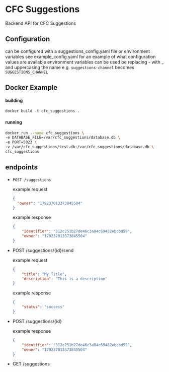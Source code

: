 # CFC Suggestions
Backend API for CFC Suggestions
## Configuration
can be configured with a suggestions_config.yaml file or environment variables 
see example_config.yaml for an example of what configuration values are available 
environment variables can be used be replacing - with _ and uppercasing the name
e.g.
`suggestions-channel` becomes `SUGGESTIONS_CHANNEL`

## Docker Example

#### building
`docker build -t cfc_suggestions .`

#### running
```bash
docker run --name cfc_suggestions \
-e DATABASE_FILE=/var/cfc_suggestions/database.db \
-e PORT=5023 \
-v /var/cfc_suggestions/test.db:/var/cfc_suggestions/database.db \
cfc_suggestions
```


## endpoints
- `POST /suggestions` 

    example request
    ```json
    {
      "owner": "179237013373845504"
    }
    ```
    example response
    ```json
    {
        "identifier": "312c251b27de46c3a84c69482ebcbd59",
        "owner": "179237013373845504"
    }
    ```
- POST /suggestions/{id}/send

    example request
    ```json
    {
        "title": "My Title",
        "description": "This is a description"
    }
    ```
    example response
    ```json
    {
        "status": "success"
    }
    ```
    
- POST /suggestions/{id}

    example response
    ```json
    {
        "identifier": "312c251b27de46c3a84c69482ebcbd59",
        "owner": "179237013373845504"
    }
    ```
    
- GET /suggestions
    
